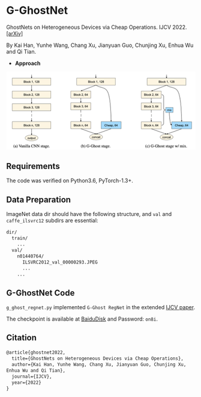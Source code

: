 # G-GhostNet

GhostNets on Heterogeneous Devices via Cheap Operations. IJCV 2022. [[arXiv]](https://arxiv.org/abs/2201.03297)

By Kai Han, Yunhe Wang, Chang Xu, Jianyuan Guo, Chunjing Xu, Enhua Wu and Qi Tian.

- **Approach**

<div align="center">
   <img src="../fig/g-ghost.png" width="720">
</div>

## Requirements
The code was verified on Python3.6, PyTorch-1.3+.

## Data Preparation
ImageNet data dir should have the following structure, and `val` and `caffe_ilsvrc12` subdirs are essential:
```
dir/
  train/
    ...
  val/
    n01440764/
      ILSVRC2012_val_00000293.JPEG
      ...
    ...
```

## G-GhostNet Code

`g_ghost_regnet.py` implemented `G-Ghost RegNet` in the extended [IJCV paper](https://arxiv.org/abs/2201.03297).

The checkpoint is available at [BaiduDisk](https://pan.baidu.com/s/1bgdM9xWVCFGMyYMKPUn4Zg) and Password: `on8i`.

## Citation
```
@article{ghostnet2022,
  title={GhostNets on Heterogeneous Devices via Cheap Operations},
  author={Kai Han, Yunhe Wang, Chang Xu, Jianyuan Guo, Chunjing Xu, Enhua Wu and Qi Tian},
  journal={IJCV},
  year={2022}
}
```
